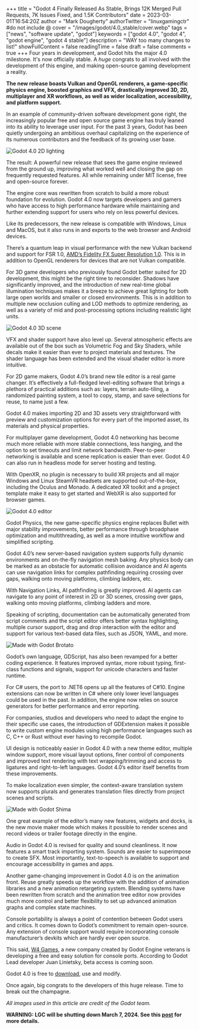 +++
title = "Godot 4 Finally Released As Stable, Brings 12K Merged Pull Requests, 7K Issues Fixed, and 1.5K Contributors"
date = 2023-03-01T16:54:20Z
author = "Mark Dougherty"
authorTwitter = "linuxgamingctr" #do not include @
cover = "/images/godot/4.0_stable/cover.webp"
tags = ["news", "software update", "godot"]
keywords = ["godot 4.0", "godot 4", "godot engine", "godot 4 stable"]
description = "WAY too many changes to list!"
showFullContent = false
readingTime = false
draft = false
comments = true
+++
Four years in development, and Godot hits the major 4.0 milestone. It's now officially stable. A *huge* congrats to all involved with the development of this engine, and making open-source gaming development a reality.

**The new release boasts Vulkan and OpenGL renderers, a game-specific physics engine, boosted graphics and VFX, drastically improved 3D, 2D, multiplayer and XR workflows, as well as wider localization, accessibility, and platform support.**

In an example of community-driven software development gone right, the increasingly popular free and open source game engine has truly leaned into its ability to leverage user input. For the past 3 years, Godot has been quietly undergoing an ambitious overhaul capitalizing on the experience of its numerous contributors and the feedback of its growing user base.

![Godot 4.0 2D lighting](/images/godot/4.0_stable/2d.webp)

The result: A powerful new release that sees the game engine reviewed from the ground up, improving what worked well and closing the gap on frequently requested features. All while remaining under MIT license, free and open-source forever.

The engine core was rewritten from scratch to build a more robust foundation for evolution. Godot 4.0 now targets developers and gamers who have access to high performance hardware while maintaining and further extending support for users who rely on less powerful devices. 

Like its predecessors, the new release is compatible with Windows, Linux and MacOS, but it also runs in and exports to the web browser and Android devices. 

There’s a quantum leap in visual performance with the new Vulkan backend and support for FSR 1.0, [AMD’s Fidelity FX Super Resolution 1.0](https://github.com/godotengine/godot/pull/51679). This is in addition to OpenGL renderers for devices that are not Vulkan compatible. 

For 3D game developers who previously found Godot better suited for 2D development, this might be the right time to reconsider. Shadows have significantly improved, and the introduction of new real-time global illumination techniques makes it a breeze to achieve great lighting for both large open worlds and smaller or closed environments. This is in addition to multiple new occlusion culling and LOD methods to optimize rendering, as well as a variety of mid and post-processing options including realistic light units. 

![Godot 4.0 3D scene](/images/godot/4.0_stable/3d.webp)

VFX and shader support have also level up. Several atmospheric effects are available out of the box such as Volumetric Fog and Sky Shaders, while decals make it easier than ever to project materials and textures. The shader language has been extended and the visual shader editor is more intuitive.

For 2D game makers, Godot 4.0’s brand new tile editor is a real game changer. It’s effectively a full-fledged level-editing software that brings a plethora of practical additions such as: layers, terrain auto-tiling, a randomized painting system, a tool to copy, stamp, and save selections for reuse, to name just a few.

Godot 4.0 makes importing 2D and 3D assets very straightforward with preview and customization options for every part of the imported asset, its materials and physical properties.

For multiplayer game development, Godot 4.0 networking has become much more reliable with more stable connections, less hanging, and the option to set timeouts and limit network bandwidth. Peer-to-peer networking is available and scene replication is easier than ever. Godot 4.0 can also run in headless mode for server hosting and testing. 

With OpenXR, no plugin is necessary to build XR projects and all major Windows and Linux SteamVR headsets are supported out-of-the-box, including the Oculus and Monado. A dedicated XR toolkit and a project template make it easy to get started and WebXR is also supported for browser games.

![Godot 4.0 editor](/images/godot/4.0_stable/editor.webp)

Godot Physics, the new game-specific physics engine replaces Bullet with major stability improvements, better performance through broadphase optimization and multithreading, as well as a more intuitive workflow and simplified scripting. 

Godot 4.0’s new server-based navigation system supports fully dynamic environments and on-the-fly navigation mesh baking. Any physics body can be marked as an obstacle for automatic collision avoidance and AI agents can use navigation links for complex pathfinding requiring crossing over gaps, walking onto moving platforms, climbing ladders, etc.

With Navigation Links, AI pathfinding is greatly improved. AI agents can navigate to any point of interest in 2D or 3D scenes, crossing over gaps, walking onto moving platforms, climbing ladders and more. 

Speaking of scripting, documentation can be automatically generated from script comments and the script editor offers better syntax highlighting, multiple cursor support, drag and drop interaction with the editor and support for various text-based data files, such as JSON, YAML, and more. 

![Made with Godot Brotato](/images/godot/4.0_stable/brotato.webp)

Godot’s own language, GDScript, has also been revamped for a better coding experience. It features improved syntax, more robust typing, first-class functions and signals, support for unicode characters and faster runtime. 

For C# users, the port to .NET6 opens up all the features of C#10. Engine extensions can now be written in C# where only lower level languages could be used in the past. In addition, the engine now relies on source generators for better performance and error reporting. 

For companies, studios and developers who need to adapt the engine to their specific use cases, the introduction of GDExtension makes it possible to write custom engine modules using high performance languages such as C, C++ or Rust without ever having to recompile Godot. 

UI design is noticeably easier in Godot 4.0 with a new theme editor, multiple window support, more visual layout options, finer control of components and improved text rendering with text wrapping/trimming and access to ligatures and right-to-left languages. Godot 4.0’s editor itself benefits from these improvements. 

To make localization even simpler, the context-aware translation system now supports plurals and generates translation files directly from project scenes and scripts.

![Made with Godot Shima](/images/godot/4.0_stable/shima.webp)

One great example of the editor’s many new features, widgets and docks, is the new movie maker mode which makes it possible to render scenes and record videos or trailer footage directly in the engine. 

Audio in Godot 4.0 is revised for quality and sound cleanliness. It now features a smart track importing system. Sounds are easier to superimpose to create SFX. Most importantly, text-to-speech is available to support and encourage accessibility in games and apps.

Another game-changing improvement in Godot 4.0 is on the animation front. Reuse greatly speeds up the workflow with the addition of animation libraries and a new animation retargeting system. Blending systems have been rewritten from scratch and the animation tree editor now provides much more control and better flexibility to set up advanced animation graphs and complex state machines.

Console portability is always a point of contention between Godot users and critics. It comes down to Godot’s commitment to remain open-source. Any extension of console support would require incorporating console manufacturer’s devkits which are hardly ever open source. 

This said, [W4 Games](https://w4games.com/), a new company created by Godot Engine veterans is developing a free and easy solution for console ports. According to Godot Lead developer Juan Linietsky, beta access is coming soon. 

Godot 4.0 is free to [download](https://godotengine.org/download/), use and modify.

Once again, big congrats to the developers of this huge release. Time to break out the champagne.

*All images used in this article are credit of the Godot team.*

**WARNING: LGC will be shutting down March 7, 2024. See this [post](https://linuxgamingcentral.com/posts/the-end-of-lgc/) for more details.**
